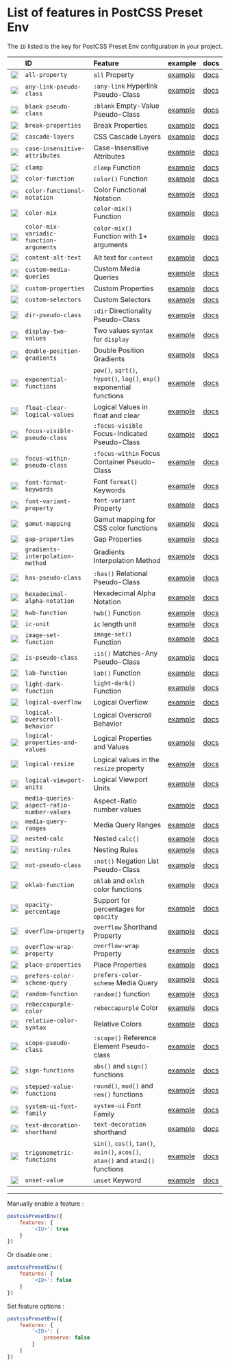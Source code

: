 # List of features in PostCSS Preset Env

The `ID` listed is the key for PostCSS Preset Env configuration in your project.

| | ID | Feature | example | docs |
|:--- |:--- |:--- |:--- |:--- |
| [<img alt="Baseline Status" src="https://cssdb.org/images/badges-baseline/all-property.svg" height="18">](https://cssdb.org/#all-property) | `all-property` | `all` Property | [example](https://preset-env.cssdb.org/features/#all-property) | [docs](https://github.com/maximkoretskiy/postcss-initial#readme) |
| [<img alt="Baseline Status" src="https://cssdb.org/images/badges-baseline/any-link-pseudo-class.svg" height="18">](https://cssdb.org/#any-link-pseudo-class) | `any-link-pseudo-class` | `:any-link` Hyperlink Pseudo-Class | [example](https://preset-env.cssdb.org/features/#any-link-pseudo-class) | [docs](https://github.com/csstools/postcss-plugins/tree/main/plugins/postcss-pseudo-class-any-link#readme) |
| [<img alt="Baseline Status" src="https://cssdb.org/images/badges-baseline/blank-pseudo-class.svg" height="18">](https://cssdb.org/#blank-pseudo-class) | `blank-pseudo-class` | `:blank` Empty-Value Pseudo-Class | [example](https://preset-env.cssdb.org/features/#blank-pseudo-class) | [docs](https://github.com/csstools/postcss-plugins/tree/main/plugins/css-blank-pseudo#readme) |
| [<img alt="Baseline Status" src="https://cssdb.org/images/badges-baseline/break-properties.svg" height="18">](https://cssdb.org/#break-properties) | `break-properties` | Break Properties | [example](https://preset-env.cssdb.org/features/#break-properties) | [docs](https://github.com/shrpne/postcss-page-break#readme) |
| [<img alt="Baseline Status" src="https://cssdb.org/images/badges-baseline/cascade-layers.svg" height="18">](https://cssdb.org/#cascade-layers) | `cascade-layers` | CSS Cascade Layers | [example](https://preset-env.cssdb.org/features/#cascade-layers) | [docs](https://github.com/csstools/postcss-plugins/tree/main/plugins/postcss-cascade-layers#readme) |
| [<img alt="Baseline Status" src="https://cssdb.org/images/badges-baseline/case-insensitive-attributes.svg" height="18">](https://cssdb.org/#case-insensitive-attributes) | `case-insensitive-attributes` | Case-Insensitive Attributes | [example](https://preset-env.cssdb.org/features/#case-insensitive-attributes) | [docs](https://github.com/csstools/postcss-plugins/tree/main/plugins/postcss-attribute-case-insensitive#readme) |
| [<img alt="Baseline Status" src="https://cssdb.org/images/badges-baseline/clamp.svg" height="18">](https://cssdb.org/#clamp) | `clamp` | `clamp` Function | [example](https://preset-env.cssdb.org/features/#clamp) | [docs](https://github.com/polemius/postcss-clamp#readme) |
| [<img alt="Baseline Status" src="https://cssdb.org/images/badges-baseline/color-function.svg" height="18">](https://cssdb.org/#color-function) | `color-function` | `color()` Function | [example](https://preset-env.cssdb.org/features/#color-function) | [docs](https://github.com/csstools/postcss-plugins/tree/main/plugins/postcss-color-function#readme) |
| [<img alt="Baseline Status" src="https://cssdb.org/images/badges-baseline/color-functional-notation.svg" height="18">](https://cssdb.org/#color-functional-notation) | `color-functional-notation` | Color Functional Notation | [example](https://preset-env.cssdb.org/features/#color-functional-notation) | [docs](https://github.com/csstools/postcss-plugins/tree/main/plugins/postcss-color-functional-notation#readme) |
| [<img alt="Baseline Status" src="https://cssdb.org/images/badges-baseline/color-mix.svg" height="18">](https://cssdb.org/#color-mix) | `color-mix` | `color-mix()` Function | [example](https://preset-env.cssdb.org/features/#color-mix) | [docs](https://github.com/csstools/postcss-plugins/tree/main/plugins/postcss-color-mix-function#readme) |
| [<img alt="Baseline Status" src="https://cssdb.org/images/badges-baseline/color-mix-variadic-function-arguments.svg" height="18">](https://cssdb.org/#color-mix-variadic-function-arguments) | `color-mix-variadic-function-arguments` | `color-mix()` Function with 1+ arguments | [example](https://preset-env.cssdb.org/features/#color-mix-variadic-function-arguments) | [docs](https://github.com/csstools/postcss-plugins/tree/main/plugins/postcss-color-mix-variadic-function-arguments#readme) |
| [<img alt="Baseline Status" src="https://cssdb.org/images/badges-baseline/content-alt-text.svg" height="18">](https://cssdb.org/#content-alt-text) | `content-alt-text` | Alt text for `content` | [example](https://preset-env.cssdb.org/features/#content-alt-text) | [docs](https://github.com/csstools/postcss-plugins/tree/main/plugins/postcss-content-alt-text#readme) |
| [<img alt="Baseline Status" src="https://cssdb.org/images/badges-baseline/custom-media-queries.svg" height="18">](https://cssdb.org/#custom-media-queries) | `custom-media-queries` | Custom Media Queries | [example](https://preset-env.cssdb.org/features/#custom-media-queries) | [docs](https://github.com/csstools/postcss-plugins/tree/main/plugins/postcss-custom-media#readme) |
| [<img alt="Baseline Status" src="https://cssdb.org/images/badges-baseline/custom-properties.svg" height="18">](https://cssdb.org/#custom-properties) | `custom-properties` | Custom Properties | [example](https://preset-env.cssdb.org/features/#custom-properties) | [docs](https://github.com/csstools/postcss-plugins/tree/main/plugins/postcss-custom-properties#readme) |
| [<img alt="Baseline Status" src="https://cssdb.org/images/badges-baseline/custom-selectors.svg" height="18">](https://cssdb.org/#custom-selectors) | `custom-selectors` | Custom Selectors | [example](https://preset-env.cssdb.org/features/#custom-selectors) | [docs](https://github.com/csstools/postcss-plugins/tree/main/plugins/postcss-custom-selectors#readme) |
| [<img alt="Baseline Status" src="https://cssdb.org/images/badges-baseline/dir-pseudo-class.svg" height="18">](https://cssdb.org/#dir-pseudo-class) | `dir-pseudo-class` | `:dir` Directionality Pseudo-Class | [example](https://preset-env.cssdb.org/features/#dir-pseudo-class) | [docs](https://github.com/csstools/postcss-plugins/tree/main/plugins/postcss-dir-pseudo-class#readme) |
| [<img alt="Baseline Status" src="https://cssdb.org/images/badges-baseline/display-two-values.svg" height="18">](https://cssdb.org/#display-two-values) | `display-two-values` | Two values syntax for `display` | [example](https://preset-env.cssdb.org/features/#display-two-values) | [docs](https://github.com/csstools/postcss-plugins/tree/main/plugins/postcss-normalize-display-values#readme) |
| [<img alt="Baseline Status" src="https://cssdb.org/images/badges-baseline/double-position-gradients.svg" height="18">](https://cssdb.org/#double-position-gradients) | `double-position-gradients` | Double Position Gradients | [example](https://preset-env.cssdb.org/features/#double-position-gradients) | [docs](https://github.com/csstools/postcss-plugins/tree/main/plugins/postcss-double-position-gradients#readme) |
| [<img alt="Baseline Status" src="https://cssdb.org/images/badges-baseline/exponential-functions.svg" height="18">](https://cssdb.org/#exponential-functions) | `exponential-functions` | `pow()`, `sqrt()`, `hypot()`, `log()`, `exp()` exponential functions | [example](https://preset-env.cssdb.org/features/#exponential-functions) | [docs](https://github.com/csstools/postcss-plugins/tree/main/plugins/postcss-exponential-functions#readme) |
| [<img alt="Baseline Status" src="https://cssdb.org/images/badges-baseline/float-clear-logical-values.svg" height="18">](https://cssdb.org/#float-clear-logical-values) | `float-clear-logical-values` | Logical Values in float and clear | [example](https://preset-env.cssdb.org/features/#float-clear-logical-values) | [docs](https://github.com/csstools/postcss-plugins/tree/main/plugins/postcss-logical-float-and-clear#readme) |
| [<img alt="Baseline Status" src="https://cssdb.org/images/badges-baseline/focus-visible-pseudo-class.svg" height="18">](https://cssdb.org/#focus-visible-pseudo-class) | `focus-visible-pseudo-class` | `:focus-visible` Focus-Indicated Pseudo-Class | [example](https://preset-env.cssdb.org/features/#focus-visible-pseudo-class) | [docs](https://github.com/csstools/postcss-plugins/tree/main/plugins/postcss-focus-visible#readme) |
| [<img alt="Baseline Status" src="https://cssdb.org/images/badges-baseline/focus-within-pseudo-class.svg" height="18">](https://cssdb.org/#focus-within-pseudo-class) | `focus-within-pseudo-class` | `:focus-within` Focus Container Pseudo-Class | [example](https://preset-env.cssdb.org/features/#focus-within-pseudo-class) | [docs](https://github.com/csstools/postcss-plugins/tree/main/plugins/postcss-focus-within#readme) |
| [<img alt="Baseline Status" src="https://cssdb.org/images/badges-baseline/font-format-keywords.svg" height="18">](https://cssdb.org/#font-format-keywords) | `font-format-keywords` | Font `format()` Keywords | [example](https://preset-env.cssdb.org/features/#font-format-keywords) | [docs](https://github.com/valtlai/postcss-font-format-keywords#readme) |
| [<img alt="Baseline Status" src="https://cssdb.org/images/badges-baseline/font-variant-property.svg" height="18">](https://cssdb.org/#font-variant-property) | `font-variant-property` | `font-variant` Property | [example](https://preset-env.cssdb.org/features/#font-variant-property) | [docs](https://github.com/postcss/postcss-font-variant#readme) |
| [<img alt="Baseline Status" src="https://cssdb.org/images/badges-baseline/gamut-mapping.svg" height="18">](https://cssdb.org/#gamut-mapping) | `gamut-mapping` | Gamut mapping for CSS color functions | [example](https://preset-env.cssdb.org/features/#gamut-mapping) | [docs](https://github.com/csstools/postcss-plugins/tree/main/plugins/postcss-gamut-mapping#readme) |
| [<img alt="Baseline Status" src="https://cssdb.org/images/badges-baseline/gap-properties.svg" height="18">](https://cssdb.org/#gap-properties) | `gap-properties` | Gap Properties | [example](https://preset-env.cssdb.org/features/#gap-properties) | [docs](https://github.com/csstools/postcss-plugins/tree/main/plugins/postcss-gap-properties#readme) |
| [<img alt="Baseline Status" src="https://cssdb.org/images/badges-baseline/gradients-interpolation-method.svg" height="18">](https://cssdb.org/#gradients-interpolation-method) | `gradients-interpolation-method` | Gradients Interpolation Method | [example](https://preset-env.cssdb.org/features/#gradients-interpolation-method) | [docs](https://github.com/csstools/postcss-plugins/tree/main/plugins/postcss-gradients-interpolation-method#readme) |
| [<img alt="Baseline Status" src="https://cssdb.org/images/badges-baseline/has-pseudo-class.svg" height="18">](https://cssdb.org/#has-pseudo-class) | `has-pseudo-class` | `:has()` Relational Pseudo-Class | [example](https://preset-env.cssdb.org/features/#has-pseudo-class) | [docs](https://github.com/csstools/postcss-plugins/tree/main/plugins/css-has-pseudo#readme) |
| [<img alt="Baseline Status" src="https://cssdb.org/images/badges-baseline/hexadecimal-alpha-notation.svg" height="18">](https://cssdb.org/#hexadecimal-alpha-notation) | `hexadecimal-alpha-notation` | Hexadecimal Alpha Notation | [example](https://preset-env.cssdb.org/features/#hexadecimal-alpha-notation) | [docs](https://github.com/csstools/postcss-plugins/tree/main/plugins/postcss-color-hex-alpha#readme) |
| [<img alt="Baseline Status" src="https://cssdb.org/images/badges-baseline/hwb-function.svg" height="18">](https://cssdb.org/#hwb-function) | `hwb-function` | `hwb()` Function | [example](https://preset-env.cssdb.org/features/#hwb-function) | [docs](https://github.com/csstools/postcss-plugins/tree/main/plugins/postcss-hwb-function#readme) |
| [<img alt="Baseline Status" src="https://cssdb.org/images/badges-baseline/ic-unit.svg" height="18">](https://cssdb.org/#ic-unit) | `ic-unit` | `ic` length unit | [example](https://preset-env.cssdb.org/features/#ic-unit) | [docs](https://github.com/csstools/postcss-plugins/tree/main/plugins/postcss-ic-unit#readme) |
| [<img alt="Baseline Status" src="https://cssdb.org/images/badges-baseline/image-set-function.svg" height="18">](https://cssdb.org/#image-set-function) | `image-set-function` | `image-set()` Function | [example](https://preset-env.cssdb.org/features/#image-set-function) | [docs](https://github.com/csstools/postcss-plugins/tree/main/plugins/postcss-image-set-function#readme) |
| [<img alt="Baseline Status" src="https://cssdb.org/images/badges-baseline/is-pseudo-class.svg" height="18">](https://cssdb.org/#is-pseudo-class) | `is-pseudo-class` | `:is()` Matches-Any Pseudo-Class | [example](https://preset-env.cssdb.org/features/#is-pseudo-class) | [docs](https://github.com/csstools/postcss-plugins/tree/main/plugins/postcss-is-pseudo-class#readme) |
| [<img alt="Baseline Status" src="https://cssdb.org/images/badges-baseline/lab-function.svg" height="18">](https://cssdb.org/#lab-function) | `lab-function` | `lab()` Function | [example](https://preset-env.cssdb.org/features/#lab-function) | [docs](https://github.com/csstools/postcss-plugins/tree/main/plugins/postcss-lab-function#readme) |
| [<img alt="Baseline Status" src="https://cssdb.org/images/badges-baseline/light-dark-function.svg" height="18">](https://cssdb.org/#light-dark-function) | `light-dark-function` | `light-dark()` Function | [example](https://preset-env.cssdb.org/features/#light-dark-function) | [docs](https://github.com/csstools/postcss-plugins/tree/main/plugins/postcss-light-dark-function#readme) |
| [<img alt="Baseline Status" src="https://cssdb.org/images/badges-baseline/logical-overflow.svg" height="18">](https://cssdb.org/#logical-overflow) | `logical-overflow` | Logical Overflow | [example](https://preset-env.cssdb.org/features/#logical-overflow) | [docs](https://github.com/csstools/postcss-plugins/tree/main/plugins/postcss-logical-overflow#readme) |
| [<img alt="Baseline Status" src="https://cssdb.org/images/badges-baseline/logical-overscroll-behavior.svg" height="18">](https://cssdb.org/#logical-overscroll-behavior) | `logical-overscroll-behavior` | Logical Overscroll Behavior | [example](https://preset-env.cssdb.org/features/#logical-overscroll-behavior) | [docs](https://github.com/csstools/postcss-plugins/tree/main/plugins/postcss-logical-overscroll-behavior#readme) |
| [<img alt="Baseline Status" src="https://cssdb.org/images/badges-baseline/logical-properties-and-values.svg" height="18">](https://cssdb.org/#logical-properties-and-values) | `logical-properties-and-values` | Logical Properties and Values | [example](https://preset-env.cssdb.org/features/#logical-properties-and-values) | [docs](https://github.com/csstools/postcss-plugins/tree/main/plugins/postcss-logical#readme) |
| [<img alt="Baseline Status" src="https://cssdb.org/images/badges-baseline/logical-resize.svg" height="18">](https://cssdb.org/#logical-resize) | `logical-resize` | Logical values in the `resize` property | [example](https://preset-env.cssdb.org/features/#logical-resize) | [docs](https://github.com/csstools/postcss-plugins/tree/main/plugins/postcss-logical-resize#readme) |
| [<img alt="Baseline Status" src="https://cssdb.org/images/badges-baseline/logical-viewport-units.svg" height="18">](https://cssdb.org/#logical-viewport-units) | `logical-viewport-units` | Logical Viewport Units | [example](https://preset-env.cssdb.org/features/#logical-viewport-units) | [docs](https://github.com/csstools/postcss-plugins/tree/main/plugins/postcss-logical-viewport-units#readme) |
| [<img alt="Baseline Status" src="https://cssdb.org/images/badges-baseline/media-queries-aspect-ratio-number-values.svg" height="18">](https://cssdb.org/#media-queries-aspect-ratio-number-values) | `media-queries-aspect-ratio-number-values` | Aspect-Ratio number values | [example](https://preset-env.cssdb.org/features/#media-queries-aspect-ratio-number-values) | [docs](https://github.com/csstools/postcss-plugins/tree/main/plugins/postcss-media-queries-aspect-ratio-number-values#readme) |
| [<img alt="Baseline Status" src="https://cssdb.org/images/badges-baseline/media-query-ranges.svg" height="18">](https://cssdb.org/#media-query-ranges) | `media-query-ranges` | Media Query Ranges | [example](https://preset-env.cssdb.org/features/#media-query-ranges) | [docs](https://github.com/csstools/postcss-plugins/tree/main/plugins/postcss-media-minmax#readme) |
| [<img alt="Baseline Status" src="https://cssdb.org/images/badges-baseline/nested-calc.svg" height="18">](https://cssdb.org/#nested-calc) | `nested-calc` | Nested `calc()` | [example](https://preset-env.cssdb.org/features/#nested-calc) | [docs](https://github.com/csstools/postcss-plugins/tree/main/plugins/postcss-nested-calc#readme) |
| [<img alt="Baseline Status" src="https://cssdb.org/images/badges-baseline/nesting-rules.svg" height="18">](https://cssdb.org/#nesting-rules) | `nesting-rules` | Nesting Rules | [example](https://preset-env.cssdb.org/features/#nesting-rules) | [docs](https://github.com/csstools/postcss-plugins/tree/main/plugins/postcss-nesting#readme) |
| [<img alt="Baseline Status" src="https://cssdb.org/images/badges-baseline/not-pseudo-class.svg" height="18">](https://cssdb.org/#not-pseudo-class) | `not-pseudo-class` | `:not()` Negation List Pseudo-Class | [example](https://preset-env.cssdb.org/features/#not-pseudo-class) | [docs](https://github.com/csstools/postcss-plugins/tree/main/plugins/postcss-selector-not#readme) |
| [<img alt="Baseline Status" src="https://cssdb.org/images/badges-baseline/oklab-function.svg" height="18">](https://cssdb.org/#oklab-function) | `oklab-function` | `oklab` and `oklch` color functions | [example](https://preset-env.cssdb.org/features/#oklab-function) | [docs](https://github.com/csstools/postcss-plugins/tree/main/plugins/postcss-oklab-function#readme) |
| [<img alt="Baseline Status" src="https://cssdb.org/images/badges-baseline/opacity-percentage.svg" height="18">](https://cssdb.org/#opacity-percentage) | `opacity-percentage` | Support for percentages for `opacity` | [example](https://preset-env.cssdb.org/features/#opacity-percentage) | [docs](https://github.com/mrcgrtz/postcss-opacity-percentage#readme) |
| [<img alt="Baseline Status" src="https://cssdb.org/images/badges-baseline/overflow-property.svg" height="18">](https://cssdb.org/#overflow-property) | `overflow-property` | `overflow` Shorthand Property | [example](https://preset-env.cssdb.org/features/#overflow-property) | [docs](https://github.com/csstools/postcss-plugins/tree/main/plugins/postcss-overflow-shorthand#readme) |
| [<img alt="Baseline Status" src="https://cssdb.org/images/badges-baseline/overflow-wrap-property.svg" height="18">](https://cssdb.org/#overflow-wrap-property) | `overflow-wrap-property` | `overflow-wrap` Property | [example](https://preset-env.cssdb.org/features/#overflow-wrap-property) | [docs](https://github.com/mattdimu/postcss-replace-overflow-wrap#readme) |
| [<img alt="Baseline Status" src="https://cssdb.org/images/badges-baseline/place-properties.svg" height="18">](https://cssdb.org/#place-properties) | `place-properties` | Place Properties | [example](https://preset-env.cssdb.org/features/#place-properties) | [docs](https://github.com/csstools/postcss-plugins/tree/main/plugins/postcss-place#readme) |
| [<img alt="Baseline Status" src="https://cssdb.org/images/badges-baseline/prefers-color-scheme-query.svg" height="18">](https://cssdb.org/#prefers-color-scheme-query) | `prefers-color-scheme-query` | `prefers-color-scheme` Media Query | [example](https://preset-env.cssdb.org/features/#prefers-color-scheme-query) | [docs](https://github.com/csstools/postcss-plugins/tree/main/plugins/css-prefers-color-scheme#readme) |
| [<img alt="Baseline Status" src="https://cssdb.org/images/badges-baseline/random-function.svg" height="18">](https://cssdb.org/#random-function) | `random-function` | `random()` function | [example](https://preset-env.cssdb.org/features/#random-function) | [docs](https://github.com/csstools/postcss-plugins/tree/main/plugins/postcss-random-function#readme) |
| [<img alt="Baseline Status" src="https://cssdb.org/images/badges-baseline/rebeccapurple-color.svg" height="18">](https://cssdb.org/#rebeccapurple-color) | `rebeccapurple-color` | `rebeccapurple` Color | [example](https://preset-env.cssdb.org/features/#rebeccapurple-color) | [docs](https://github.com/csstools/postcss-plugins/tree/main/plugins/postcss-color-rebeccapurple#readme) |
| [<img alt="Baseline Status" src="https://cssdb.org/images/badges-baseline/relative-color-syntax.svg" height="18">](https://cssdb.org/#relative-color-syntax) | `relative-color-syntax` | Relative Colors | [example](https://preset-env.cssdb.org/features/#relative-color-syntax) | [docs](https://github.com/csstools/postcss-plugins/tree/main/plugins/postcss-relative-color-syntax#readme) |
| [<img alt="Baseline Status" src="https://cssdb.org/images/badges-baseline/scope-pseudo-class.svg" height="18">](https://cssdb.org/#scope-pseudo-class) | `scope-pseudo-class` | `:scope()` Reference Element Pseudo-class | [example](https://preset-env.cssdb.org/features/#scope-pseudo-class) | [docs](https://github.com/csstools/postcss-plugins/tree/main/plugins/postcss-scope-pseudo-class#readme) |
| [<img alt="Baseline Status" src="https://cssdb.org/images/badges-baseline/sign-functions.svg" height="18">](https://cssdb.org/#sign-functions) | `sign-functions` | `abs()` and `sign()` functions | [example](https://preset-env.cssdb.org/features/#sign-functions) | [docs](https://github.com/csstools/postcss-plugins/tree/main/plugins/postcss-sign-functions#readme) |
| [<img alt="Baseline Status" src="https://cssdb.org/images/badges-baseline/stepped-value-functions.svg" height="18">](https://cssdb.org/#stepped-value-functions) | `stepped-value-functions` | `round()`, `mod()` and `rem()` functions | [example](https://preset-env.cssdb.org/features/#stepped-value-functions) | [docs](https://github.com/csstools/postcss-plugins/tree/main/plugins/postcss-stepped-value-functions#readme) |
| [<img alt="Baseline Status" src="https://cssdb.org/images/badges-baseline/system-ui-font-family.svg" height="18">](https://cssdb.org/#system-ui-font-family) | `system-ui-font-family` | `system-ui` Font Family | [example](https://preset-env.cssdb.org/features/#system-ui-font-family) | [docs](https://github.com/JLHwung/postcss-font-family-system-ui#readme) |
| [<img alt="Baseline Status" src="https://cssdb.org/images/badges-baseline/text-decoration-shorthand.svg" height="18">](https://cssdb.org/#text-decoration-shorthand) | `text-decoration-shorthand` | `text-decoration` shorthand | [example](https://preset-env.cssdb.org/features/#text-decoration-shorthand) | [docs](https://github.com/csstools/postcss-plugins/tree/main/plugins/postcss-text-decoration-shorthand#readme) |
| [<img alt="Baseline Status" src="https://cssdb.org/images/badges-baseline/trigonometric-functions.svg" height="18">](https://cssdb.org/#trigonometric-functions) | `trigonometric-functions` | `sin()`, `cos()`, `tan()`, `asin()`, `acos()`, `atan()` and `atan2()` functions | [example](https://preset-env.cssdb.org/features/#trigonometric-functions) | [docs](https://github.com/csstools/postcss-plugins/tree/main/plugins/postcss-trigonometric-functions#readme) |
| [<img alt="Baseline Status" src="https://cssdb.org/images/badges-baseline/unset-value.svg" height="18">](https://cssdb.org/#unset-value) | `unset-value` | `unset` Keyword | [example](https://preset-env.cssdb.org/features/#unset-value) | [docs](https://github.com/csstools/postcss-plugins/tree/main/plugins/postcss-unset-value#readme) |


-------

Manually enable a feature :

```js
postcssPresetEnv({
	features: {
		'<ID>': true
	}
})
```

Or disable one :

```js
postcssPresetEnv({
	features: {
		'<ID>': false
	}
})
```

Set feature options :

```js
postcssPresetEnv({
	features: {
		'<ID>': {
			preserve: false
		}
	}
})
```
